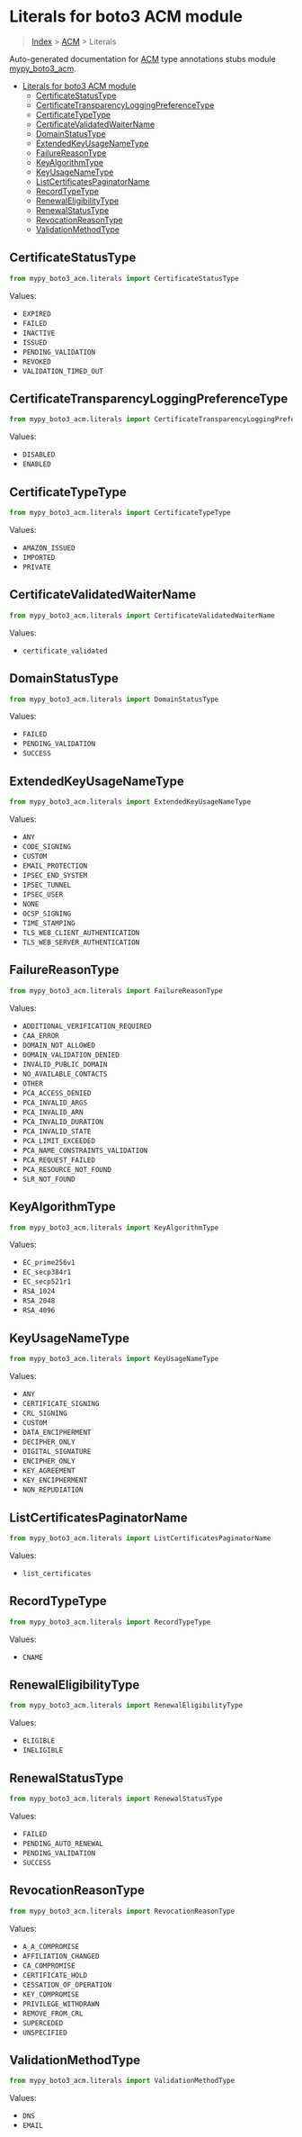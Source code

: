 # Literals for boto3 ACM module

> [Index](..) > [ACM](.) > Literals

Auto-generated documentation for
[ACM](https://boto3.amazonaws.com/v1/documentation/api/1.17.71/reference/services/acm.html#ACM)
type annotations stubs module
[mypy_boto3_acm](https://pypi.org/project/mypy-boto3-acm/).

- [Literals for boto3 ACM module](#literals-for-boto3-acm-module)
  - [CertificateStatusType](#certificatestatustype)
  - [CertificateTransparencyLoggingPreferenceType](#certificatetransparencyloggingpreferencetype)
  - [CertificateTypeType](#certificatetypetype)
  - [CertificateValidatedWaiterName](#certificatevalidatedwaitername)
  - [DomainStatusType](#domainstatustype)
  - [ExtendedKeyUsageNameType](#extendedkeyusagenametype)
  - [FailureReasonType](#failurereasontype)
  - [KeyAlgorithmType](#keyalgorithmtype)
  - [KeyUsageNameType](#keyusagenametype)
  - [ListCertificatesPaginatorName](#listcertificatespaginatorname)
  - [RecordTypeType](#recordtypetype)
  - [RenewalEligibilityType](#renewaleligibilitytype)
  - [RenewalStatusType](#renewalstatustype)
  - [RevocationReasonType](#revocationreasontype)
  - [ValidationMethodType](#validationmethodtype)

## CertificateStatusType

```python
from mypy_boto3_acm.literals import CertificateStatusType
```

Values:

- `EXPIRED`
- `FAILED`
- `INACTIVE`
- `ISSUED`
- `PENDING_VALIDATION`
- `REVOKED`
- `VALIDATION_TIMED_OUT`

## CertificateTransparencyLoggingPreferenceType

```python
from mypy_boto3_acm.literals import CertificateTransparencyLoggingPreferenceType
```

Values:

- `DISABLED`
- `ENABLED`

## CertificateTypeType

```python
from mypy_boto3_acm.literals import CertificateTypeType
```

Values:

- `AMAZON_ISSUED`
- `IMPORTED`
- `PRIVATE`

## CertificateValidatedWaiterName

```python
from mypy_boto3_acm.literals import CertificateValidatedWaiterName
```

Values:

- `certificate_validated`

## DomainStatusType

```python
from mypy_boto3_acm.literals import DomainStatusType
```

Values:

- `FAILED`
- `PENDING_VALIDATION`
- `SUCCESS`

## ExtendedKeyUsageNameType

```python
from mypy_boto3_acm.literals import ExtendedKeyUsageNameType
```

Values:

- `ANY`
- `CODE_SIGNING`
- `CUSTOM`
- `EMAIL_PROTECTION`
- `IPSEC_END_SYSTEM`
- `IPSEC_TUNNEL`
- `IPSEC_USER`
- `NONE`
- `OCSP_SIGNING`
- `TIME_STAMPING`
- `TLS_WEB_CLIENT_AUTHENTICATION`
- `TLS_WEB_SERVER_AUTHENTICATION`

## FailureReasonType

```python
from mypy_boto3_acm.literals import FailureReasonType
```

Values:

- `ADDITIONAL_VERIFICATION_REQUIRED`
- `CAA_ERROR`
- `DOMAIN_NOT_ALLOWED`
- `DOMAIN_VALIDATION_DENIED`
- `INVALID_PUBLIC_DOMAIN`
- `NO_AVAILABLE_CONTACTS`
- `OTHER`
- `PCA_ACCESS_DENIED`
- `PCA_INVALID_ARGS`
- `PCA_INVALID_ARN`
- `PCA_INVALID_DURATION`
- `PCA_INVALID_STATE`
- `PCA_LIMIT_EXCEEDED`
- `PCA_NAME_CONSTRAINTS_VALIDATION`
- `PCA_REQUEST_FAILED`
- `PCA_RESOURCE_NOT_FOUND`
- `SLR_NOT_FOUND`

## KeyAlgorithmType

```python
from mypy_boto3_acm.literals import KeyAlgorithmType
```

Values:

- `EC_prime256v1`
- `EC_secp384r1`
- `EC_secp521r1`
- `RSA_1024`
- `RSA_2048`
- `RSA_4096`

## KeyUsageNameType

```python
from mypy_boto3_acm.literals import KeyUsageNameType
```

Values:

- `ANY`
- `CERTIFICATE_SIGNING`
- `CRL_SIGNING`
- `CUSTOM`
- `DATA_ENCIPHERMENT`
- `DECIPHER_ONLY`
- `DIGITAL_SIGNATURE`
- `ENCIPHER_ONLY`
- `KEY_AGREEMENT`
- `KEY_ENCIPHERMENT`
- `NON_REPUDIATION`

## ListCertificatesPaginatorName

```python
from mypy_boto3_acm.literals import ListCertificatesPaginatorName
```

Values:

- `list_certificates`

## RecordTypeType

```python
from mypy_boto3_acm.literals import RecordTypeType
```

Values:

- `CNAME`

## RenewalEligibilityType

```python
from mypy_boto3_acm.literals import RenewalEligibilityType
```

Values:

- `ELIGIBLE`
- `INELIGIBLE`

## RenewalStatusType

```python
from mypy_boto3_acm.literals import RenewalStatusType
```

Values:

- `FAILED`
- `PENDING_AUTO_RENEWAL`
- `PENDING_VALIDATION`
- `SUCCESS`

## RevocationReasonType

```python
from mypy_boto3_acm.literals import RevocationReasonType
```

Values:

- `A_A_COMPROMISE`
- `AFFILIATION_CHANGED`
- `CA_COMPROMISE`
- `CERTIFICATE_HOLD`
- `CESSATION_OF_OPERATION`
- `KEY_COMPROMISE`
- `PRIVILEGE_WITHDRAWN`
- `REMOVE_FROM_CRL`
- `SUPERCEDED`
- `UNSPECIFIED`

## ValidationMethodType

```python
from mypy_boto3_acm.literals import ValidationMethodType
```

Values:

- `DNS`
- `EMAIL`
